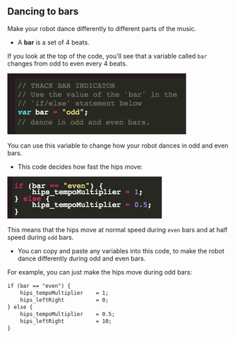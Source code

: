 ## Dancing to bars

Make your robot dance differently to different parts of the music.



+ A __bar__ is a set of 4 beats.

If you look at the top of the code, you'll see that a variable called `bar` changes from odd to even every 4 beats.

![screenshot](images/robo-bar.png) 

You can use this variable to change how your robot dances in odd and even bars.

+ This code decides how fast the hips move:

![screenshot](images/robo-tempo-bar.png) 

This means that the hips move at normal speed during `even` bars and at half speed during `odd` bars.

+ You can copy and paste any variables into this code, to make the robot dance differently during odd and even bars.

For example, you can just make the hips move during odd bars:

```
if (bar == "even") {
	hips_tempoMultiplier 	= 1;
	hips_leftRight 			= 0;
} else {
	hips_tempoMultiplier 	= 0.5;
	hips_leftRight 			= 10;
}
```

